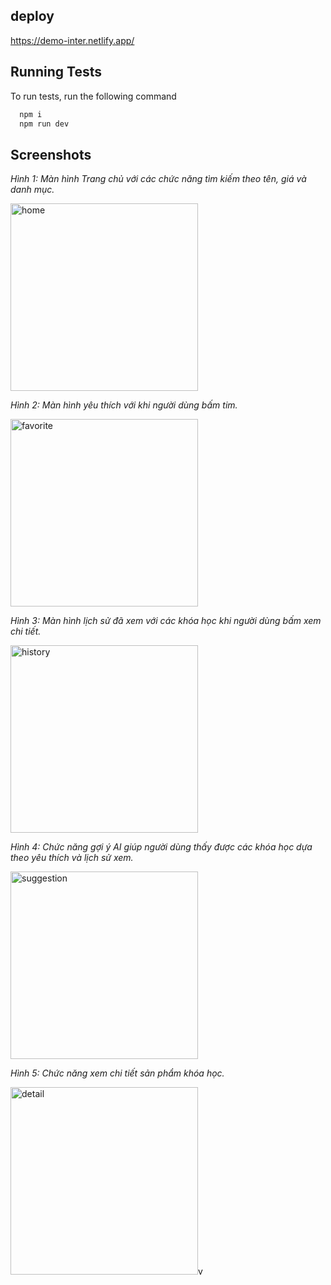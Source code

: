 ## deploy
https://demo-inter.netlify.app/

## Running Tests

To run tests, run the following command

```bash
  npm i
  npm run dev
```

## Screenshots

*Hình 1: Màn hình Trang chủ với các chức năng tìm kiếm theo tên, giá và danh mục.*

<img src="https://github.com/nmtien1801/Fontend_Fullstack_SERN/blob/master/src/assets/image/trangChu.png?raw=true" alt="home" width="300"/>

*Hình 2: Màn hình yêu thích với khi người dùng bấm tim.*

<img src="https://github.com/nmtien1801/Fontend_Fullstack_SERN/blob/master/src/assets/image/yeuThich.png?raw=true" alt="favorite" width="300"/>

*Hình 3: Màn hình lịch sử đã xem với các khóa học khi người dùng bấm xem chi tiết.*

<img src="https://github.com/nmtien1801/Fontend_Fullstack_SERN/blob/master/src/assets/image/lichSuXem.png?raw=true" alt="history" width="300"/>

*Hình 4: Chức năng gợi ý AI giúp người dùng thấy được các khóa học dựa theo yêu thích và lịch sử xem.*

<img src="https://github.com/nmtien1801/Fontend_Fullstack_SERN/blob/master/src/assets/image/suggestionAI.png?raw=true" alt="suggestion" width="300"/>

*Hình 5: Chức năng xem chi tiết sản phẩm khóa học.*

<img src="https://github.com/nmtien1801/Fontend_Fullstack_SERN/blob/master/src/assets/image/detailCourse.png?raw=true" alt="detail" width="300"/>v


